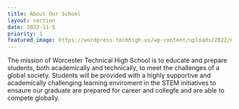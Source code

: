 ```yaml
---
title: About Our School
layout: section
date: 2022-11-5
priority: 1
featured_image: https://wordpress.techhigh.us/wp-content/uploads/2022/06/2CF7C34E-D8A1-4E93-A020-B4198E17C843.jpeg
---
```


The mission of Worcester Technical High School is to educate and prepare students, both academically and technically, to meet the challenges of a global society. Students will be provided with a highly supportive and academically challenging learning enviroment in the STEM initiatives to ensaure our graduate are prepared for career and collegfe and are able to compete globally.